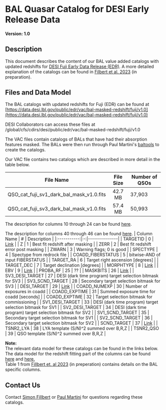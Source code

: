 BAL Quasar Catalog for DESI Early Release Data
==============================================

#### Version: 1.0 

Description
-----------
This document describes the content of our BAL value added catalogs with updated redshifts for [DESI Fuji Early Data Release (EDR)](https://data.desi.lbl.gov/public/edr).
A more detailed explanation of the catalogs can be found in [Filbert et al. 2023](https://www.overleaf.com/read/gnvypxkmsdzs) (in preparation).

Files and Data Model
---------------------
The BAL catalogs with updated redshifts for Fuji (EDR) can be found at [https://data.desi.lbl.gov/public/edr/vac/bal-masked-redshift/fuji/v1.0](https://data.desi.lbl.gov/public/edr/vac/bal-masked-redshift/fuji/v1.0)

DESI Collaborators can access these files at /global/cfs/cdirs/desi/public/edr/vac/bal-masked-redshift/fuji/v1.0

The VAC files contain catalogs of BALs that have had their absorption features masked. The BALs were then run through Paul Martini's [baltools](https://github.com/paulmartini/baltools) to create the catalogs.

Our VAC file contains two catalogs which are described in more detail in the table below.

| File Name | File Size |  Number of QSOs  |
|:---------:|:---------:|------------------|
| QSO_cat_fuji_sv1_dark_bal_mask_v1.0.fits | 42.7 MB | 37,903 |
| QSO_cat_fuji_sv3_dark_bal_mask_v1.0.fits | 57.4 MB | 50,993 |

The description for columns 10 through 24 can be found [here](https://desidatamodel.readthedocs.io/en/latest/DESI_TARGET/TARG_DIR/DR/VERSION/targets/PHASE/RESOLVE/OBSCON/PHASEtargets-OBSCON-RESOLVE-hp-HP.html#hdu1).

The description for columns 40 through 46 can be found [here](https://desidatamodel.readthedocs.io/en/latest/DESI_SPECTRO_REDUX/SPECPROD/tiles/GROUPTYPE/TILEID/GROUPID/qso_mgii-SPECTROGRAPH-TILEID-GROUPID.html).
| Column Name | # |  Description  |
|:-----------:|:-:|---------------|
| TARGETID | 0 | [Link](https://desidatamodel.readthedocs.io/en/latest/DESI_SPECTRO_REDUX/SPECPROD/tiles/GROUPTYPE/TILEID/GROUPID/qso_qn-SPECTROGRAPH-TILEID-GROUPID.html) |
| Z | 1 | Best fit redshift after masking |
| ZERR | 2 | Best fit redshift error post masking |
| ZWARN | 3 | Warning flags; 0 is good |
| SPECTYPE | 4 | Spectype from redrock file |
| COADD_FIBERSTATUS | 5 | bitwise-AND of input FIBERSTATUS |
| TARGET_RA | 6 | Target right ascension [degrees] |
| TARGET_DEC | 7 | Target declination [degrees] |
| MORPHTYPE | 8 | [Link](https://desidatamodel.readthedocs.io/en/latest/DESI_TARGET/TARG_DIR/DR/VERSION/targets/PHASE/RESOLVE/OBSCON/PHASEtargets-OBSCON-RESOLVE-hp-HP.html#hdu1) |
| EBV | 9 | [Link](https://desidatamodel.readthedocs.io/en/latest/DESI_TARGET/TARG_DIR/DR/VERSION/targets/PHASE/RESOLVE/OBSCON/PHASEtargets-OBSCON-RESOLVE-hp-HP.html#hdu1) |
| PROBA_RF | 25 | ?? |
| MASKBITS | 26 | [Link](https://desidatamodel.readthedocs.io/en/latest/DESI_TARGET/TARG_DIR/DR/VERSION/targets/PHASE/RESOLVE/OBSCON/PHASEtargets-OBSCON-RESOLVE-hp-HP.html#hdu1) |
| SV3_DESI_TARGET | 27 | DESI (dark time program) target selection bitmask for SV3 |
| SV3_SCND_TARGET | 28 | Secondary target selection bitmask for SV3 |
| DESI_TARGET | 29 | [Link](https://desidatamodel.readthedocs.io/en/latest/DESI_TARGET/TARG_DIR/DR/VERSION/targets/PHASE/RESOLVE/OBSCON/PHASEtargets-OBSCON-RESOLVE-hp-HP.html#hdu1) |
| COADD_NUMEXP | 30 | Number of exposures in coadd |
| COADD_EXPTIME | 31 | Summed exposure time for coadd [seconds] |
| COADD_EXPTIME | 32 | Target selection bitmask for commissioning |
| SV1_DESI_TARGET | 33 | DESI (dark time program) target selection bitmask for SV1 |
| SV2_DESI_TARGET | 34 | DESI (dark time program) target selection bitmask for SV2 |
| SV1_SCND_TARGET | 35 | Secondary target selection bitmask for SV1 |
| SV2_SCND_TARGET | 36 | Secondary target selection bitmask for SV2 |
| SCND_TARGET | 37 | [Link](https://desidatamodel.readthedocs.io/en/latest/DESI_TARGET/TARG_DIR/DR/VERSION/targets/PHASE/RESOLVE/OBSCON/PHASEtargets-OBSCON-RESOLVE-hp-HP.html#hdu1) |
| TSNR2_LYA | 38 | LYA template (S/N)^2 summed over B,R,Z |
| TSNR2_QSO | 39 | QSO template (S/N)^2 summed over B,R,Z |


**Note:**<br /> 
The relevant data model for these catalogs can be found in the links below.<br />
The data model for the redshift fitting part of the columns can be found [here](https://desidatamodel.readthedocs.io/en/latest/DESI_SPECTRO_REDUX/SPECPROD/tiles/GROUPTYPE/TILEID/GROUPID/qso_qn-SPECTROGRAPH-TILEID-GROUPID.html) and [here.](https://desidatamodel.readthedocs.io/en/latest/DESI_SPECTRO_REDUX/SPECPROD/tiles/GROUPTYPE/TILEID/GROUPID/qso_mgii-SPECTROGRAPH-TILEID-GROUPID.html)<br />
Table 1 from [Fillbert et. al 2023](https://www.overleaf.com/read/gnvypxkmsdzs) (in preperation) contains details on the BAL specific columns.


Contact Us
----------
Contact [Simon Fillbert](mailto:filbert.6@buckeyemail.osu.edu) or [Paul Martini](mailto:martini.10@osu.edu) for questions regarding these catalogs.

